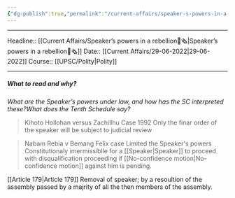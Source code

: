 ```yaml
---
{"dg-publish":true,"permalink":"/current-affairs/speaker-s-powers-in-a-rebellion/"}
---
```


----
Headline:: [[Current Affairs/Speaker’s powers in a rebellion📰🗞️\|Speaker’s powers in a rebellion📰🗞️]]
Date:: [[Current Affairs/29-06-2022\|29-06-2022]]
Course:: [[UPSC/Polity\|Polity]] 

----
##### What to read and why? 


_What are the Speaker’s powers under law, and how has the SC interpreted these?What does the Tenth Schedule say?_

> Kihoto Hollohan versus Zachillhu Case 1992
> Only the finar order of the speaker will be subject to judicial review

> Nabam Rebia v Bemang Felix case 
> Limited the Speaker's powers
> Constitutionaly imermissiblle for a [[Speaker\|Speaker]] to proceed with disqualification proceeding if [[No-confidence motion\|No-confidence motion]] against him is pending. 
> 

[[Article 179\|Article 179]] Removal of speaker; by a resoultion of the assembly passed by a majrity of all the then members of the assembly. 